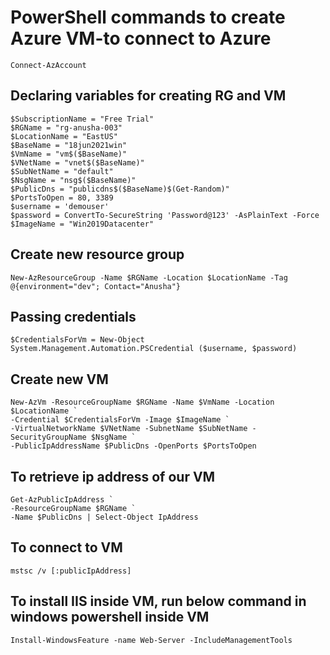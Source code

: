 # PowerShell commands to create Azure VM-to connect to Azure

```
Connect-AzAccount
```

## Declaring variables for creating RG and VM
```
$SubscriptionName = "Free Trial"
$RGName = "rg-anusha-003"
$LocationName = "EastUS"
$BaseName = "18jun2021win"
$VmName = "vm$($BaseName)"
$VNetName = "vnet$($BaseName)"
$SubNetName = "default"
$NsgName = "nsg$($BaseName)"
$PublicDns = "publicdns$($BaseName)$(Get-Random)"
$PortsToOpen = 80, 3389
$username = 'demouser'
$password = ConvertTo-SecureString 'Password@123' -AsPlainText -Force
$ImageName = "Win2019Datacenter"
```

##  Create new resource group
```
New-AzResourceGroup -Name $RGName -Location $LocationName -Tag @{environment="dev"; Contact="Anusha"}
```
 
## Passing credentials
```
$CredentialsForVm = New-Object System.Management.Automation.PSCredential ($username, $password)
```
 
## Create new VM
```
New-AzVm -ResourceGroupName $RGName -Name $VmName -Location $LocationName `
-Credential $CredentialsForVm -Image $ImageName `
-VirtualNetworkName $VNetName -SubnetName $SubNetName -SecurityGroupName $NsgName `
-PublicIpAddressName $PublicDns -OpenPorts $PortsToOpen
```
 
## To retrieve ip address of our VM
```
Get-AzPublicIpAddress `
-ResourceGroupName $RGName `
-Name $PublicDns | Select-Object IpAddress
```
 
## To connect to VM
```
mstsc /v [:publicIpAddress]
```
 
## To install IIS inside VM, run below command in windows powershell inside VM
```
Install-WindowsFeature -name Web-Server -IncludeManagementTools
```

